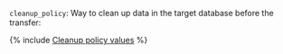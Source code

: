 `cleanup_policy`: Way to clean up data in the target database before the transfer:

{% include [Cleanup policy values](../../cleanup-policy-values.md) %}
